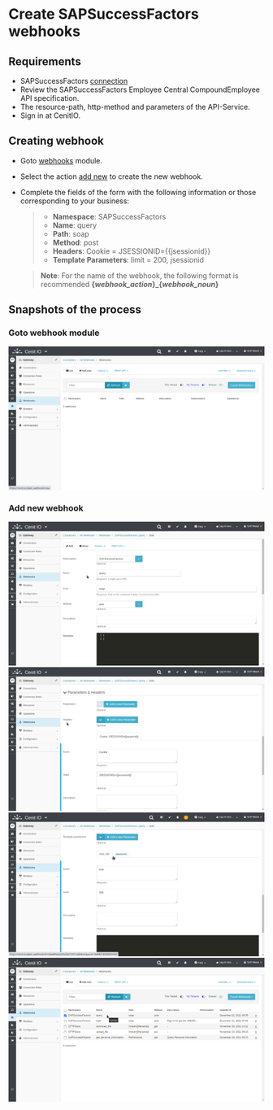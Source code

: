 # Create SAPSuccessFactors webhooks

## Requirements

* SAPSuccessFactors [connection](connections/SAPSuccessFactors-connection_sfapi.md)
* Review the SAPSuccessFactors Employee Central CompoundEmployee API specification.[<i class="fa fa-external-link" aria-hidden="true"></i>](https://help.sap.com/viewer/d599f15995d348a1b45ba5603e2aba9b/2111/en-US/5c8bca0af1654b05a83193b2922dcee2.html)
* The resource-path, http-method and parameters of the API-Service.
* Sign in at CenitIO.[<i class="fa fa-external-link" aria-hidden="true"></i>](https://cenit.io/users/sign_in)

## Creating webhook

* Goto [webhooks](https://cenit.io/plain_webhook) module.
* Select the action [add new](https://cenit.io/plain_webhook/new) to create the new webhook.
* Complete the fields of the form with the following information or those corresponding to your business:

    >- **Namespace**: SAPSuccessFactors
    >- **Name**: query
    >- **Path**: soap
    >- **Method**: post
    >- **Headers**: Cookie = JSESSIONID={{jsessionid}}
    >- **Template Parameters**: limit = 200, jsessionid

    > **Note**: For the name of the webhook, the following format is recommended **{*webhook_action*}\_{*webhook_noun*}**

## Snapshots of the process

### Goto webhook module

   ![](../assets/snapshots/sap-sf-wh/snapshots-001.png)
    
### Add new webhook

   ![](../assets/snapshots/sap-sf-wh/snapshots-014.png)
   ![](../assets/snapshots/sap-sf-wh/snapshots-015.png)
   ![](../assets/snapshots/sap-sf-wh/snapshots-016.png)
   ![](../assets/snapshots/sap-sf-wh/snapshots-017.png)
